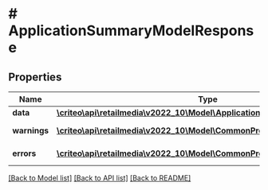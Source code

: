 # # ApplicationSummaryModelResponse

## Properties

Name | Type | Description | Notes
------------ | ------------- | ------------- | -------------
**data** | [**\criteo\api\retailmedia\v2022_10\Model\ApplicationSummaryModelResource**](ApplicationSummaryModelResource.md) |  | [optional]
**warnings** | [**\criteo\api\retailmedia\v2022_10\Model\CommonProblem[]**](CommonProblem.md) |  | [optional] [readonly]
**errors** | [**\criteo\api\retailmedia\v2022_10\Model\CommonProblem[]**](CommonProblem.md) |  | [optional] [readonly]

[[Back to Model list]](../../README.md#models) [[Back to API list]](../../README.md#endpoints) [[Back to README]](../../README.md)
